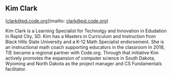 ## Kim Clark 

[clark@pd.code.org](mailto: clark@pd.code.org)

Kim Clark is a Learning Specialist for Technolgy and Innovation in Edudation in Rapid City, SD. Kim has a Masters in Curriculum and Instruction from Black Hills State University and a K-12 Math Specialist endorsement. She is an instructional math coach supporting educators in the classroom In 2018, TIE became a regional partner with Code.org. Through that initiative Kim actively promotes the expansion of computer science in South Dakota, Wyoming and North Dakota as the project manager and CS Fundamentals facilitator.

